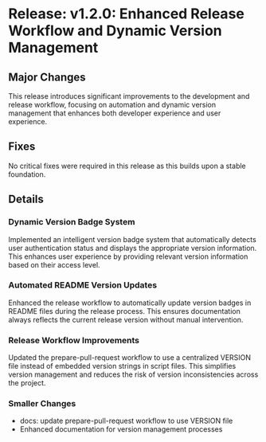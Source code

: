 # Release: v1.2.0: Enhanced Release Workflow and Dynamic Version Management

## Major Changes

This release introduces significant improvements to the development and release workflow, focusing on automation and dynamic version management that enhances both developer experience and user experience.

## Fixes

No critical fixes were required in this release as this builds upon a stable foundation.

## Details

### Dynamic Version Badge System

Implemented an intelligent version badge system that automatically detects user authentication status and displays the appropriate version information. This enhances user experience by providing relevant version information based on their access level.

### Automated README Version Updates

Enhanced the release workflow to automatically update version badges in README files during the release process. This ensures documentation always reflects the current release version without manual intervention.

### Release Workflow Improvements

Updated the prepare-pull-request workflow to use a centralized VERSION file instead of embedded version strings in script files. This simplifies version management and reduces the risk of version inconsistencies across the project.

### Smaller Changes

- docs: update prepare-pull-request workflow to use VERSION file
- Enhanced documentation for version management processes
